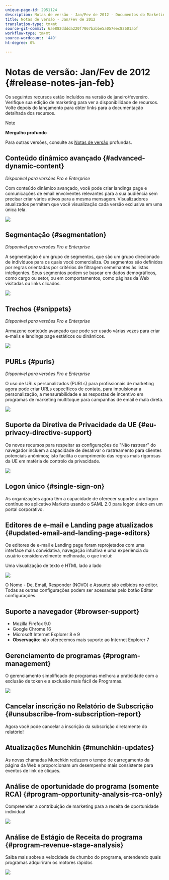 ```yaml
---
unique-page-id: 2951124
description: Notas de versão - Jan/Fev de 2012 - Documentos do Marketing - Documentação do produto
title: Notas de versão - Jan/Fev de 2012
translation-type: tm+mt
source-git-commit: 6ae882dddda220f7067babbe5a057eec82601abf
workflow-type: tm+mt
source-wordcount: '449'
ht-degree: 0%

---
```



# Notas de versão: Jan/Fev de 2012 {#release-notes-jan-feb}

Os seguintes recursos estão incluídos na versão de janeiro/fevereiro. Verifique sua edição de marketing para ver a disponibilidade de recursos. Volte depois do lançamento para obter links para a documentação detalhada dos recursos.

>[!NOTE]
>
>**Mergulho profundo**
>
>Para outras versões, consulte as [Notas de versão](https://docs.marketo.com/display/docs/release+notes) profundas.

## Conteúdo dinâmico avançado {#advanced-dynamic-content}

*Disponível para versões Pro e Enterprise*

Com conteúdo dinâmico avançado, você pode criar landings page e comunicações de email envolventes relevantes para a sua audiência sem precisar criar vários ativos para a mesma mensagem. Visualizadores atualizados permitem que você visualização cada versão exclusiva em uma única tela.

![](assets/image2014-9-23-9-3a50-3a27.png)

## Segmentação {#segmentation}

*Disponível para versões Pro e Enterprise*

A segmentação é um grupo de segmentos, que são um grupo direcionado de indivíduos para os quais você comercializa. Os segmentos são definidos por regras orientadas por critérios de filtragem semelhantes às listas inteligentes. Seus segmentos podem se basear em dados demográficos, como cargo ou setor, ou em comportamentos, como páginas da Web visitadas ou links clicados.

![](assets/image2014-9-23-9-3a50-3a42.png)

## Trechos {#snippets}

*Disponível para versões Pro e Enterprise*

Armazene conteúdo avançado que pode ser usado várias vezes para criar e-mails e landings page estáticos ou dinâmicos.

![](assets/image2014-9-23-9-3a50-3a58.png)

## PURLs {#purls}

*Disponível para versões Pro e Enterprise*

O uso de URLs personalizados (PURLs) para profissionais de marketing agora pode criar URLs específicos de contato, para impulsionar a personalização, a mensurabilidade e as respostas de incentivo em programas de marketing multitoque para campanhas de email e mala direta.

![](assets/image2014-9-23-9-3a51-3a11.png)

## Suporte da Diretiva de Privacidade da UE {#eu-privacy-directive-support}

Os novos recursos para respeitar as configurações de &quot;Não rastrear&quot; do navegador incluem a capacidade de desativar o rastreamento para clientes potenciais anônimos; isto facilita o cumprimento das regras mais rigorosas da UE em matéria de controlo da privacidade.

![](assets/image2014-9-23-9-3a51-3a32.png)

## Logon único {#single-sign-on}

As organizações agora têm a capacidade de oferecer suporte a um logon contínuo no aplicativo Marketo usando o SAML 2.0 para logon único em um portal corporativo.

## Editores de e-mail e Landing page atualizados {#updated-email-and-landing-page-editors}

Os editores de e-mail e Landing page foram reprojetados com uma interface mais convidativa, navegação intuitiva e uma experiência do usuário consideravelmente melhorada, o que inclui:

Uma visualização de texto e HTML lado a lado

![](assets/image2014-9-23-9-3a51-3a54.png)

O Nome - De, Email, Responder (NOVO) e Assunto são exibidos no editor. Todas as outras configurações podem ser acessadas pelo botão Editar configurações.

## Suporte a navegador {#browser-support}

* Mozilla Firefox 9.0
* Google Chrome 16
* Microsoft Internet Explorer 8 e 9
* **Observação**: não oferecemos mais suporte ao Internet Explorer 7

## Gerenciamento de programas {#program-management}

O gerenciamento simplificado de programas melhora a praticidade com a exclusão de token e a exclusão mais fácil de Programas.

![](assets/image2014-9-23-9-3a52-3a11.png)

## Cancelar inscrição no Relatório de Subscrição {#unsubscribe-from-subscription-report}

Agora você pode cancelar a inscrição da subscrição diretamente do relatório!

## Atualizações Munchkin {#munchkin-updates}

As novas chamadas Munchkin reduzem o tempo de carregamento da página da Web e proporcionam um desempenho mais consistente para eventos de link de cliques.

## Análise de oportunidade do programa (somente RCA) {#program-opportunity-analysis-rca-only}

Compreender a contribuição de marketing para a receita de oportunidade individual

![](assets/image2014-9-23-9-3a52-3a30.png)

## Análise de Estágio de Receita do programa {#program-revenue-stage-analysis}

Saiba mais sobre a velocidade de chumbo do programa, entendendo quais programas adquiriram os motores rápidos

![](assets/image2014-9-23-9-3a52-3a47.png)

